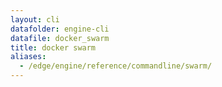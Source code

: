 ```yaml
---
layout: cli
datafolder: engine-cli
datafile: docker_swarm
title: docker swarm
aliases:
  - /edge/engine/reference/commandline/swarm/
---
```

<!--
This page is automatically generated from Docker's source code. If you want to
suggest a change to the text that appears here, open a ticket or pull request
in the source repository on GitHub:

https://github.com/docker/cli
-->

